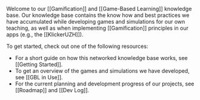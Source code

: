 Welcome to our [[Gamification]] and  [[Game-Based Learning]] knowledge base. Our knowledge base contains the know how and best practices we have accumulated while developing games and simulations for our own teaching, as well as when implementing [[Gamification]] principles in our apps (e.g., the [[KlickerUZH]]).

To get started, check out one of the following resources:

- For a short guide on how this networked knowledge base works, see [[Getting Started]].
- To get an overview of the games and simulations we have developed, see [[GBL in Use]].
- For the current planning and development progress of our projects, see [[Roadmap]] and [[Dev Log]].


